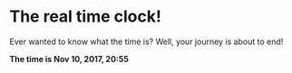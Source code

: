 # The real time clock!

Ever wanted to know what the time is? Well, your journey is about to end!

**The time is Nov 10, 2017, 20:55**
